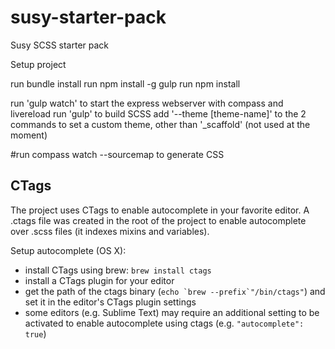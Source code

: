 susy-starter-pack
=================

Susy SCSS starter pack

Setup project

run bundle install
run npm install -g gulp
run npm install

run 'gulp watch' to start the express webserver with compass and livereload
run 'gulp' to build SCSS
add '--theme [theme-name]' to the 2 commands to set a custom theme, other than '_scaffold' (not used at the moment)

#run compass watch --sourcemap to generate CSS

## CTags

The project uses CTags to enable autocomplete in your favorite editor. A .ctags file was created in the root of the project to enable autocomplete over .scss files (it indexes mixins and variables).

Setup autocomplete (OS X):
  * install CTags using brew: `brew install ctags`
  * install a CTags plugin for your editor
  * get the path of the ctags binary (``echo `brew --prefix`"/bin/ctags"``) and set it in the editor's CTags plugin settings
  * some editors (e.g. Sublime Text) may require an additional setting to be activated to enable autocomplete using ctags (e.g. `"autocomplete": true`)
